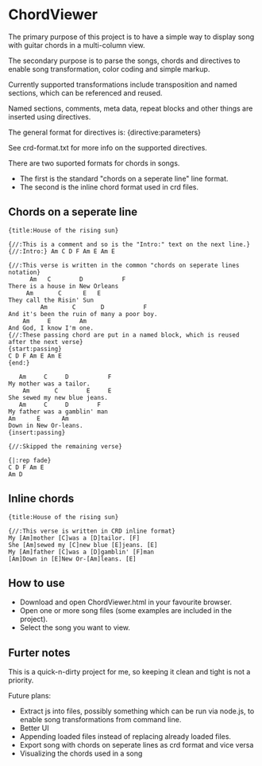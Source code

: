 ChordViewer
===========

The primary purpose of this project is to have a simple way to display song with guitar chords in a multi-column view.

The secondary purpose is to parse the songs, chords and directives to enable song transformation, color coding and simple markup.

Currently supported transformations include transposition and named sections, which can be referenced and reused.

Named sections, comments, meta data, repeat blocks and other things are inserted using directives.

The general format for directives is:
{directive:parameters}

See crd-format.txt for more info on the supported directives.

There are two suported formats for chords in songs. 
- The first is the standard "chords on a seperate line" line format.
- The second is the inline chord format used in crd files.

Chords on a seperate line
-------------------------

    {title:House of the rising sun}
     
    {//:This is a comment and so is the "Intro:" text on the next line.}
    {//:Intro:} Am C D F Am E Am E
    
    {//:This verse is written in the common "chords on seperate lines notation}
          Am   C        D           F
    There is a house in New Orleans
         Am       C      E   E
    They call the Risin' Sun
             Am       C       D           F
    And it's been the ruin of many a poor boy.
        Am     E        Am
    And God, I know I'm one.
    {//:These passing chord are put in a named block, which is reused after the next verse}
    {start:passing}
    C D F Am E Am E
    {end:}
    
       Am     C     D           F
    My mother was a tailor.
        Am       C        E     E
    She sewed my new blue jeans.
       Am     C     D        F
    My father was a gamblin' man
    Am      E      Am
    Down in New Or-leans.
    {insert:passing}
    
    {//:Skipped the remaining verse}
    
    {|:rep fade}
    C D F Am E 
    Am D


Inline chords
-------------

    {title:House of the rising sun}
     
    {//:This verse is written in CRD inline format}
    My [Am]mother [C]was a [D]tailor. [F]
    She [Am]sewed my [C]new blue [E]jeans. [E]
    My [Am]father [C]was a [D]gamblin' [F]man
    [Am]Down in [E]New Or-[Am]leans. [E]


How to use
----------

- Download and open ChordViewer.html in your favourite browser. 
- Open one or more song files (some examples are included in the project). 
- Select the song you want to view.

Furter notes
------------

This is a quick-n-dirty project for me, so keeping it clean and tight is not a priority.

Future plans:
- Extract js into files, possibly something which can be run via node.js, to enable song transformations from command line.
- Better UI
- Appending loaded files instead of replacing already loaded files.
- Export song with chords on seperate lines as crd format and vice versa
- Visualizing the chords used in a song







